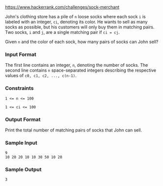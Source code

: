 https://www.hackerrank.com/challenges/sock-merchant

John's clothing store has a pile of `n` loose socks where each sock `i` is labeled with an integer, `ci`, denoting its color. He wants to sell as many socks as possible, but his customers will only buy them in matching pairs. Two socks, `i` and `j`, are a single matching pair if `ci = cj`.

Given `n` and the color of each sock, how many pairs of socks can John sell?

### Input Format

The first line contains an integer, `n`, denoting the number of socks. 
The second line contains `n` space-separated integers describing the respective values of `c0, c1, c2, ..., c(n-1)`.

### Constraints

`1 <= n <= 100`

`1 <= ci <= 100`

### Output Format

Print the total number of matching pairs of socks that John can sell.

### Sample Input
```
9
10 20 20 10 10 30 50 10 20
```
### Sample Output
```
3
```